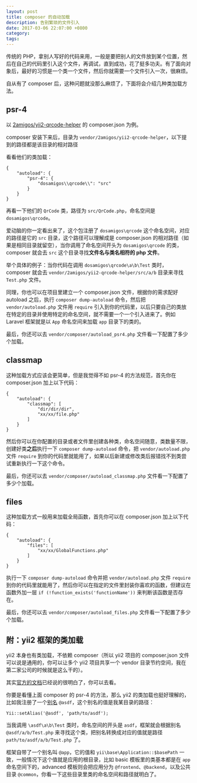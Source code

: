 ```yaml
---
layout: post
title: composer 的自动加载
description: 告别繁琐的文件引入
date: 2017-03-06 22:07:00 +0800
category:
tags:
---
```


传统的 PHP，拿别人写好的代码来用，一般是要把别人的文件放到某个位置，然后在自己的代码里引入这个文件，再调试，直到成功，花了挺多功夫。有了面向对象后，最好的习惯是一个类一个文件，然后你就需要一个文件引入一次，很麻烦。

自从有了 composer 后，这种问题就没那么麻烦了，下面将会介绍几种类加载方法。

## psr-4

以 [2amigos/yii2-qrcode-helper](https://github.com/2amigos/yii2-qrcode-helper) 的 composer.json 为例。

composer 安装下来后，目录为 `vendor/2amigos/yii2-qrcode-helper`，以下提到的路径都是该目录的相对路径

看看他们的类加载：

```
{
    "autoload": {
        "psr-4": {
            "dosamigos\\qrcode\\": "src"
        }
    }
}
```

再看一下他们的 `QrCode` 类，路径为 `src/QrCode.php`，命名空间是 `dosamigos\qrcode`。

爱动脑的你一定看出来了，这个包注册了 `dosamigos\qrcode` 这个命名空间，对应的路径是它的 `src` 目录，这个路径可以理解成是 composer.json 的相对路径（如果是相同目录就留空），当你调用了命名空间开头为 `dosamigos\qrcode` 的类，composer 就会去 `src` 这个目录寻找**文件名与类名相符的 php 文件**。

举个具体的例子：当你代码在调用 `dosamigos\qrcode\a\b\Test` 类时，composer 就会去 `vendor/2amigos/yii2-qrcode-helper/src/a/b` 目录来寻找 `Test.php` 文件。

同理，你也可以在项目里建立一个 composer.json 文件，根据你的需求配好 autoload 之后，执行 `composer dump-autoload` 命令，然后把 `vendor/autoload.php` 文件用 `require` 引入到你的代码里，以后只要自己的类放在特定的目录并使用特定的命名空间，就不需要一个一个引入进来了。例如 Laravel 框架就是以 `App` 命名空间来加载 `app` 目录下的类的。

最后，你还可以去 `vendor/composer/autoload_psr4.php` 文件看一下配置了多少个加载。

## classmap

这种加载方式应该会更简单，但是我觉得不如 psr-4 的方法规范，首先你在 composer.json 加上以下代码：

```
{
    "autoload": {
        "classmap": [
            "dir/dir/dir",
            "xx/xx/file.php"
        ]
    }
}
```

然后你可以在你配置的目录或者文件里创建各种类，命名空间随意，类数量不限，创建好类**之后**执行一下 `composer dump-autoload` 命令，把 `vendor/autoload.php` 文件 `require` 到你的代码里就能用了，如果以后新建或修改类后报错找不到类尝试重新执行一下这个命令。

最后，你还可以去 `vendor/composer/autoload_classmap.php` 文件看一下配置了多少个加载。

## files

这种加载方式一般用来加载全局函数，首先你可以在 composer.json 加上以下代码：

```
{
    "autoload": {
        "files": [
            "xx/xx/GlobalFunctions.php"
        ]
    }
}
```

执行一下 `composer dump-autoload` 命令并把 `vendor/autoload.php` 文件 `require` 到你的代码里就能用了，然后你可以在指定的文件里封装你喜欢的函数，但建议在函数外加一层 `if (!function_exists('functionName'))` 来判断该函数是否存在。

最后，你还可以去 `vendor/composer/autoload_files.php` 文件看一下配置了多少个加载。

## 附：yii2 框架的类加载

yii2 本身也有类加载，不依赖 composer（所以 yii2 项目的 composer.json 文件可以说是通用的，你可以让多个 yii2 项目共享一个 vendor 目录节约空间，我在第二家公司的时候就是这么干的）。

其实[官方的文档](https://github.com/yiisoft/yii2/blob/master/docs/guide-zh-CN/concept-autoloading.md)已经说的很明白了，你可以去看。

你要是看懂上面 composer 的 psr-4 的方法，那么 yii2 的类加载也挺好理解的，比如我注册了一个[别名](https://github.com/yiisoft/yii2/blob/master/docs/guide-zh-CN/concept-aliases.md) `@asdf`，这个别名的值是我某目录的路径：

```
Yii::setAlias('@asdf', 'path/to/asdf');
```

当我调用 `\asdf\a\b\Test` 类时，命名空间的开头是 `asdf`，框架就会根据别名 `@asdf/a/b/Test.php` 来寻找这个类，把别名转换成对应的值就是路径 `path/to/asdf/a/b/Test.php` 了。

框架自带了一个别名叫 `@app`，它的值和 `yii\base\Application::$basePath` 一致，一般情况下这个值就是应用的根目录，比如 basic 模板里的类基本都是在 `app` 命名空间下的，advanced 模板则会把应用分为 `@frontend`、`@backend`，以及公共目录 `@common`，你看一下这些目录里类的命名空间和路径就明白了。
